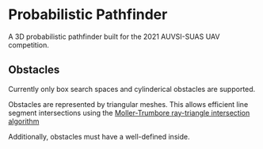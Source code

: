 # Probabilistic Pathfinder
A 3D probabilistic pathfinder built for the 2021 AUVSI-SUAS UAV competition.

## Obstacles
Currently only box search spaces and cylinderical obstacles are supported.

Obstacles are represented by triangular meshes. This allows efficient line segment intersections
using the [Moller-Trumbore ray-triangle intersection algorithm](https://en.wikipedia.org/wiki/M%C3%B6ller%E2%80%93Trumbore_intersection_algorithm)

Additionally, obstacles must have a well-defined inside.
